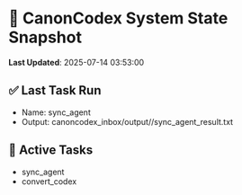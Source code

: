 # 🧠 CanonCodex System State Snapshot
**Last Updated**: 2025-07-14 03:53:00

## ✅ Last Task Run
- Name: sync_agent
- Output: canoncodex_inbox/output//sync_agent_result.txt

## 🔁 Active Tasks
- sync_agent
- convert_codex